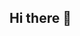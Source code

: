 ## Hi there 👋

<!--
**NEUQWZ/NEUQWZ** is a ✨ _special_ ✨ repository because its `README.md` (this file) appears on your GitHub profile.

Here are some ideas to get you started:

- 🔭 I’m currently studing in Zhejiang University.
- 🌱 I’m currently learning Precision Livestock Farming.
- 📫 How to reach me: wangzheng0550@zju.edu.cn
-->

